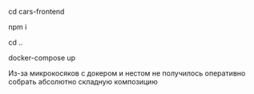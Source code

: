 cd cars-frontend 

npm i 

cd .. 

docker-compose up

Из-за микрокосяков с докером и нестом не получилось оперативно собрать абсолютно складную композицию
